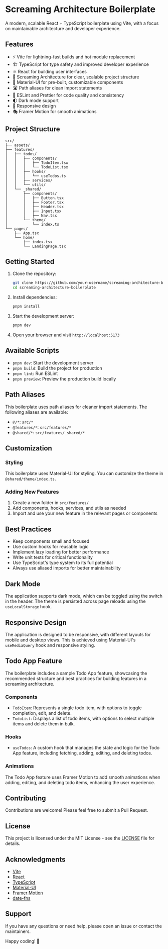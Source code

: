 # Screaming Architecture Boilerplate

A modern, scalable React + TypeScript boilerplate using Vite, with a focus on maintainable architecture and developer experience.

## Features

- ⚡️ Vite for lightning-fast builds and hot module replacement
- 🏗️ TypeScript for type safety and improved developer experience
- ⚛️ React for building user interfaces
- 📁 Screaming Architecture for clear, scalable project structure
- 🎨 Material-UI for pre-built, customizable components
- 🛣️ Path aliases for clean import statements
- 🧹 ESLint and Prettier for code quality and consistency
- 🌓 Dark mode support
- 📱 Responsive design
- 🎭 Framer Motion for smooth animations

## Project Structure

```
src/
├── assets/
├── features/
│   ├── todos/
│   │   ├── components/
│   │   │   ├── TodoItem.tsx
│   │   │   └── TodoList.tsx
│   │   ├── hooks/
│   │   │   └── useTodos.ts
│   │   ├── services/
│   │   └── utils/
│   └── _shared/
│       ├── components/
│       │   ├── Button.tsx
│       │   ├── Footer.tsx
│       │   ├── Header.tsx
│       │   ├── Input.tsx
│       │   ├── Nav.tsx
│       └── theme/
│           └── index.ts
└── pages/
    ├── App.tsx
    └── home/
        ├── index.tsx
        └── LandingPage.tsx
```

## Getting Started

1. Clone the repository:
   ```bash
   git clone https://github.com/your-username/screaming-architecture-boilerplate.git
   cd screaming-architecture-boilerplate
   ```

2. Install dependencies:
   ```bash
   pnpm install
   ```

3. Start the development server:
   ```bash
   pnpm dev
   ```

4. Open your browser and visit `http://localhost:5173`

## Available Scripts

- `pnpm dev`: Start the development server
- `pnpm build`: Build the project for production
- `pnpm lint`: Run ESLint
- `pnpm preview`: Preview the production build locally

## Path Aliases

This boilerplate uses path aliases for cleaner import statements. The following aliases are available:

- `@/*`: `src/*`
- `@features/*`: `src/features/*`
- `@shared/*`: `src/features/_shared/*`

## Customization

### Styling

This boilerplate uses Material-UI for styling. You can customize the theme in `@shared/theme/index.ts`.

### Adding New Features

1. Create a new folder in `src/features/`
2. Add components, hooks, services, and utils as needed
3. Import and use your new feature in the relevant pages or components

## Best Practices

- Keep components small and focused
- Use custom hooks for reusable logic
- Implement lazy loading for better performance
- Write unit tests for critical functionality
- Use TypeScript's type system to its full potential
- Always use aliased imports for better maintainability

## Dark Mode

The application supports dark mode, which can be toggled using the switch in the header. The theme is persisted across page reloads using the `useLocalStorage` hook.

## Responsive Design

The application is designed to be responsive, with different layouts for mobile and desktop views. This is achieved using Material-UI's `useMediaQuery` hook and responsive styling.

## Todo App Feature

The boilerplate includes a sample Todo App feature, showcasing the recommended structure and best practices for building features in a screaming architecture.

### Components

- `TodoItem`: Represents a single todo item, with options to toggle completion, edit, and delete.
- `TodoList`: Displays a list of todo items, with options to select multiple items and delete them in bulk.

### Hooks

- `useTodos`: A custom hook that manages the state and logic for the Todo App feature, including fetching, adding, editing, and deleting todos.

### Animations

The Todo App feature uses Framer Motion to add smooth animations when adding, editing, and deleting todo items, enhancing the user experience.

## Contributing

Contributions are welcome! Please feel free to submit a Pull Request.

## License

This project is licensed under the MIT License - see the [LICENSE](LICENSE) file for details.

## Acknowledgments

- [Vite](https://vitejs.dev/)
- [React](https://reactjs.org/)
- [TypeScript](https://www.typescriptlang.org/)
- [Material-UI](https://material-ui.com/)
- [Framer Motion](https://www.framer.com/motion/)
- [date-fns](https://date-fns.org/)

## Support

If you have any questions or need help, please open an issue or contact the maintainers.

Happy coding! 🚀
